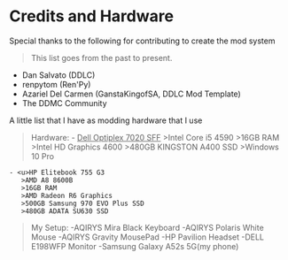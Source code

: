 
# Credits and Hardware
Special thanks to the following for contributing to create the mod system
> This list goes from the past to present.

- Dan Salvato (DDLC)
- renpytom (Ren'Py)
- Azariel Del Carmen (GanstaKingofSA, DDLC Mod Template)
- The DDMC Community

A little list that I have as modding hardware that I use
>Hardware:
	- <u>Dell Optiplex 7020 SFF</u>
	   >Intel Core i5 4590
	   >16GB RAM
	   >Intel HD Graphics 4600
	   >480GB KINGSTON A400 SSD
	   >Windows 10 Pro
	
	- <u>HP Elitebook 755 G3
	   >AMD A8 8600B
	   >16GB RAM
	   >AMD Radeon R6 Graphics
	   >500GB Samsung 970 EVO Plus SSD
	   >480GB ADATA SU630 SSD

>My Setup:
-AQIRYS Mira Black Keyboard
-AQIRYS Polaris White Mouse
-AQIRYS Gravity MousePad
-HP Pavilion Headset
-DELL E198WFP Monitor
-Samsung Galaxy A52s 5G(my phone)